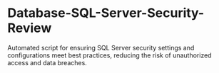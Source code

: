 # Database-SQL-Server-Security-Review
Automated script for ensuring SQL Server security settings and configurations meet best practices, reducing the risk of unauthorized access and data breaches.
